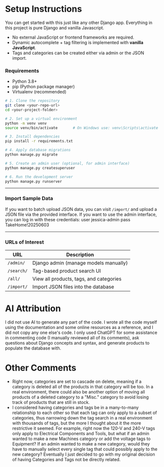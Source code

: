 # Setup Instructions

You can get started with this just like any other Django app. Everything in this project is pure Django and vanilla Javascript.

* No external JavaScript or frontend frameworks are required.
* Dynamic autocomplete + tag filtering is implemented with **vanilla JavaScript**.
* Tags and categories can be created either via admin or the JSON import.

### Requirements

* Python 3.8+
* pip (Python package manager)
* Virtualenv (recommended)

```bash
# 1. Clone the repository
git clone <your-repo-url>
cd <your-project-folder>

# 2. Set up a virtual environment
python -m venv venv
source venv/bin/activate       # On Windows use: venv\Scripts\activate

# 3. Install dependencies
pip install -r requirements.txt

# 4. Apply database migrations
python manage.py migrate

# 5. Create an admin user (optional, for admin interface)
python manage.py createsuperuser

# 6. Run the development server
python manage.py runserver
```

---

### Import Sample Data

If you want to batch upload JSON data, you can visit `/import/` and upload a JSON file via the provided interface.
If you want to use the admin interface, you can log in with these credentials:
user jessica-admin
pass TakeHome!20250603

---

### URLs of Interest

| URL        | Description                             |
| ---------- | --------------------------------------- |
| `/admin/`  | Django admin (manage models manually)   |
| `/search/` | Tag-based product search UI             |
| `/all/`    | View all products, tags, and categories |
| `/import/`    | Import JSON files into the database |

# AI Attribution

I did not use AI to generate any part of the code. I wrote all the code myself using the documentation and some online resources as a reference, and I did not copy any one else's code. I only used ChatGPT for some assistance in commenting code (I manually reviewed all of its comments), ask questions about Django concepts and syntax, and generate products to populate the database with.


# Other Comments

- Right now, categories are set to cascade on delete, meaning if a category is deleted all of the products in that category will be too. In a real environment, there could also be another option of moving all products of a deleted category to a "Misc." category to avoid losing track of products that are still in stock.
- I considered having categories and tags be in a many-to-many relationship to each other so that each tag can only apply to a subset of categories, thus narrowing down the tag search in a real environment with thousands of tags, but the more I thought about it the more restrictive it seemed. For example, right now the 120-V and 240-V tags only apply to Electrical Components and Tools, but what if an admin wanted to make a new Machines category or add the voltage tags to Equipment? If an admin wanted to make a new category, would they have to manually select every single tag that could possibly apply to the new category? Eventually I just decided to go with my original decision of having Categories and Tags not be directly related.